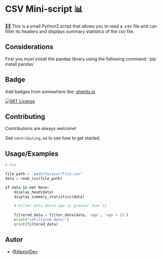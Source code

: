 
# CSV Mini-script 📊

🧑‍💻 This is a small Python3 script that allows you to read a .csv file 
and can filter its headers and displays summary statistics of the csv file.

## Considerations
First you must install the pandas library using the following command: 
'pip install pandas`

## Badge
Add badges from somewhere like: [shields.io](https://shields.io/)

[![MIT License](https://img.shields.io/badge/License-MIT-green.svg)](https://choosealicense.com/licenses/mit/)


## Contributing

Contributions are always welcome!

See `contributing.md` to see how to get started.

## Usage/Examples

```Python
# Use

file_path = 'path/to/your/file.csv'
data = read_csv(file_path)

if data is not None:
    display_head(data)
    display_summary_statistics(data)
    
    # Filter data where age is greater than 21
    
    filtered_data = filter_data(data, 'age', 'age > 21')
    print("\nFiltered data:")
    print(filtered_data)
```


## Autor

- [@AbelolDev](https://github.com/AbelolDev)

